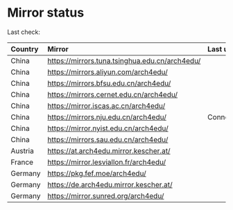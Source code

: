 <script src="./time.js"></script>
# Mirror status
Last check: <script type="text/javascript">localize(1736198432.522881);</script>

|Country|Mirror|Last update|
|:------|:-----|:----------|
|China|https://mirrors.tuna.tsinghua.edu.cn/arch4edu/|<script type="text/javascript">localize(1736145901);</script>|
|China|https://mirrors.aliyun.com/arch4edu/|<script type="text/javascript">localize(1736145901);</script>|
|China|https://mirrors.bfsu.edu.cn/arch4edu/|<script type="text/javascript">localize(1736145901);</script>|
|China|https://mirrors.cernet.edu.cn/arch4edu/|<script type="text/javascript">localize(1736145901);</script>|
|China|https://mirror.iscas.ac.cn/arch4edu/|<script type="text/javascript">localize(1736102157);</script>|
|China|https://mirrors.nju.edu.cn/arch4edu/|ConnectionError|
|China|https://mirror.nyist.edu.cn/arch4edu/|<script type="text/javascript">localize(1736145901);</script>|
|China|https://mirrors.sau.edu.cn/arch4edu/|<script type="text/javascript">localize(1731653531);</script>|
|Austria|https://at.arch4edu.mirror.kescher.at/|<script type="text/javascript">localize(1736145901);</script>|
|France|https://mirror.lesviallon.fr/arch4edu/|<script type="text/javascript">localize(1736145901);</script>|
|Germany|https://pkg.fef.moe/arch4edu/|<script type="text/javascript">localize(1736145901);</script>|
|Germany|https://de.arch4edu.mirror.kescher.at/|<script type="text/javascript">localize(1736145901);</script>|
|Germany|https://mirror.sunred.org/arch4edu/|<script type="text/javascript">localize(1736145901);</script>|

<script src="./tablefilter/tablefilter.js"></script>
<script src="./table.js"></script>